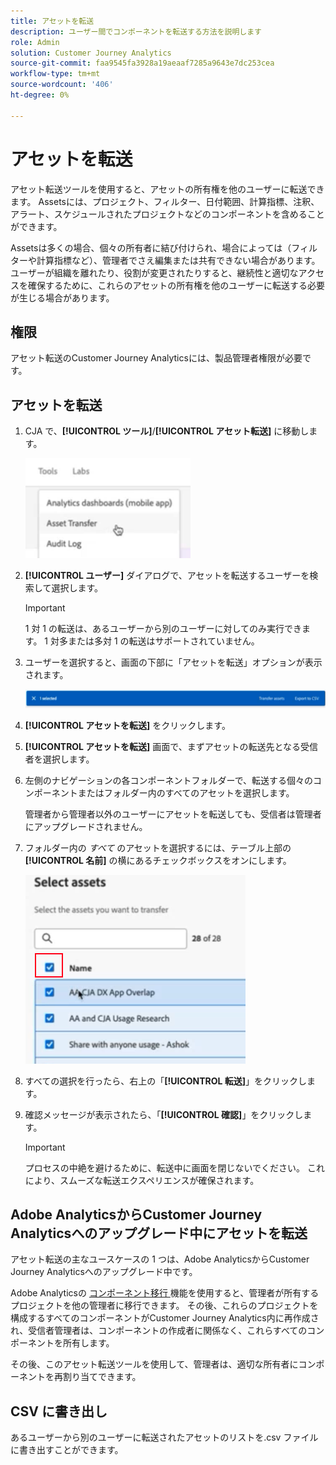 ```yaml
---
title: アセットを転送
description: ユーザー間でコンポーネントを転送する方法を説明します
role: Admin
solution: Customer Journey Analytics
source-git-commit: faa9545fa3928a19aeaaf7285a9643e7dc253cea
workflow-type: tm+mt
source-wordcount: '406'
ht-degree: 0%

---
```



# アセットを転送

アセット転送ツールを使用すると、アセットの所有権を他のユーザーに転送できます。 Assetsには、プロジェクト、フィルター、日付範囲、計算指標、注釈、アラート、スケジュールされたプロジェクトなどのコンポーネントを含めることができます。

Assetsは多くの場合、個々の所有者に結び付けられ、場合によっては（フィルターや計算指標など）、管理者でさえ編集または共有できない場合があります。 ユーザーが組織を離れたり、役割が変更されたりすると、継続性と適切なアクセスを確保するために、これらのアセットの所有権を他のユーザーに転送する必要が生じる場合があります。

## 権限

アセット転送のCustomer Journey Analyticsには、製品管理者権限が必要です。

## アセットを転送

1. CJA で、**[!UICONTROL ツール]**/**[!UICONTROL アセット転送]** に移動します。

   ![ アセット転送メニュー項目 ](/help/tools/asset-transfer/assets/asset-transfer.png)

1. **[!UICONTROL ユーザー]** ダイアログで、アセットを転送するユーザーを検索して選択します。

   >[!IMPORTANT]
   >
   >1 対 1 の転送は、あるユーザーから別のユーザーに対してのみ実行できます。 1 対多または多対 1 の転送はサポートされていません。


1. ユーザーを選択すると、画面の下部に「アセットを転送」オプションが表示されます。

   ![ メニューオプション ](/help/tools/asset-transfer/assets/after-selection.png)

1. **[!UICONTROL アセットを転送]** をクリックします。

1. **[!UICONTROL アセットを転送]** 画面で、まずアセットの転送先となる受信者を選択します。

1. 左側のナビゲーションの各コンポーネントフォルダーで、転送する個々のコンポーネントまたはフォルダー内のすべてのアセットを選択します。

   管理者から管理者以外のユーザーにアセットを転送しても、受信者は管理者にアップグレードされません。

1. フォルダー内の _すべて_ のアセットを選択するには、テーブル上部の **[!UICONTROL 名前]** の横にあるチェックボックスをオンにします。

   ![ 転送するアセットの選択 ](/help/tools/asset-transfer/assets/select-assets.png)

1. すべての選択を行ったら、右上の「**[!UICONTROL 転送]**」をクリックします。

1. 確認メッセージが表示されたら、「**[!UICONTROL 確認]**」をクリックします。

   >[!IMPORTANT]
   >
   >プロセスの中絶を避けるために、転送中に画面を閉じないでください。 これにより、スムーズな転送エクスペリエンスが確保されます。

## Adobe AnalyticsからCustomer Journey Analyticsへのアップグレード中にアセットを転送

アセット転送の主なユースケースの 1 つは、Adobe AnalyticsからCustomer Journey Analyticsへのアップグレード中です。

Adobe Analyticsの [ コンポーネント移行 ](https://experienceleague.adobe.com/en/docs/analytics/admin/admin-tools/component-migration/component-migration) 機能を使用すると、管理者が所有するプロジェクトを他の管理者に移行できます。 その後、これらのプロジェクトを構成するすべてのコンポーネントがCustomer Journey Analytics内に再作成され、受信者管理者は、コンポーネントの作成者に関係なく、これらすべてのコンポーネントを所有します。

その後、このアセット転送ツールを使用して、管理者は、適切な所有者にコンポーネントを再割り当てできます。

## CSV に書き出し

あるユーザーから別のユーザーに転送されたアセットのリストを.csv ファイルに書き出すことができます。

<!---## Unknown users

All previously deleted users appear under one unknown user entry, along with all their orphan components. These components can be transferred to a new recipient. This feature will be available in January.-->